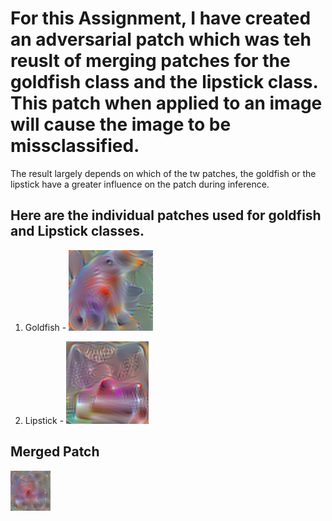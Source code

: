 # For this Assignment, I have created an adversarial patch which was teh reuslt of merging patches for the goldfish class and the lipstick class. This patch when applied to an image will cause the image to be missclassified. 
The result largely depends on which of the tw patches, the goldfish or the lipstick have a greater influence on the patch during inference. 

## Here are the individual patches used for goldfish and Lipstick classes.

1. Goldfish - ![](goldfish.png)



2. Lipstick - ![](lipstick.png)

## Merged Patch 
![](combined_patch.png)
